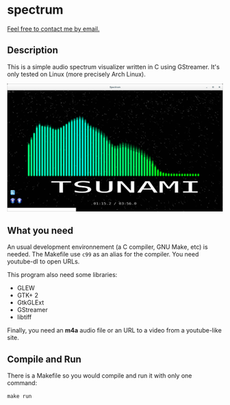 # spectrum

[Feel free to contact me by email.](mailto:kiwixz@users.noreply.github.com)

## Description

This is a simple audio spectrum visualizer written in C using GStreamer. It's only tested on Linux (more precisely Arch Linux).

![Loading screenshot...](https://github.com/kiwixz/spectrum/blob/master/screenshot.png "Screenshot playing an audio file")

## What you need

An usual development environnement (a C compiler, GNU Make, etc) is needed. The Makefile use `c99` as an alias for the compiler. You need youtube-dl to open URLs.

This program also need some libraries:
- GLEW
- GTK+ 2
- GtkGLExt
- GStreamer
- libtiff

Finally, you need an **m4a** audio file or an URL to a video from a youtube-like site.

## Compile and Run

There is a Makefile so you would compile and run it with only one command:

```
make run
```
